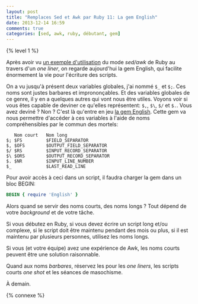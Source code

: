 ```yaml
---
layout: post
title: "Remplaces Sed et Awk par Ruby 11: La gem English"
date: 2013-12-14 16:59
comments: true
categories: [sed, awk, ruby, débutant, gem]
---
```


{% level 1 %}

Après avoir vu [un exemple d'utilisation](http://lkdjiin.github.io/blog/2013/12/12/remplacer-sed-et-awk-par-ruby-10-un-exemple-dutilisation/) du mode *sed/awk* de Ruby au travers
d'un *one liner*, on regarde aujourd'hui la gem English, qui facilite
énormement la
vie pour l'écriture des scripts.

<!-- more -->

On a vu jusqu'à présent deux variables globales, j'ai nommé `$_` et 
`$;`. Ces noms sont justes barbares et imprononçables. Et des variables
globales de ce genre, il y en a quelques autres qui vont nous être utiles.
Voyons voir si vous êtes capable de deviner ce qu'elles représentent:
`$,`, `$\`, `$/` et `$.`. Vous avez deviné ? Non ? C'est là qu'entre en
jeu [la gem English](http://ruby-doc.org/stdlib-2.0.0/libdoc/English/rdoc/English.html). Cette gem va nous permettre d'accéder à ces
variables à l'aide de noms compréhensibles par le commun des mortels:

       Nom court   Nom long
    $; $FS         $FIELD_SEPARATOR
    $, $OFS        $OUTPUT_FIELD_SEPARATOR 
    $/ $RS         $INPUT_RECORD_SEPARATOR
    $\ $ORS        $OUTPUT_RECORD_SEPARATOR
    $. $NR         $INPUT_LINE_NUMBER
    $_             $LAST_READ_LINE

Pour avoir accès à ceci dans un script, il faudra charger la gem dans
un bloc BEGIN:

``` ruby
BEGIN { require 'English' }
```

Alors quand se servir des noms courts, des noms longs ? Tout dépend de
votre *background* et de votre tâche.

Si vous débutez en Ruby, si vous devez écrire un script long et/ou complexe,
si le script doit être maintenu pendant des mois ou plus, si il est maintenu
par plusieurs personnes, utilisez les noms longs.

Si vous (et votre équipe) avez une expérience de Awk, les noms courts peuvent
être une solution raisonnable.

Quand aux noms *barbares*, réservez les pour les *one liners*, les scripts
courts *one shot* et les séances de masochisme.

À demain.

{% connexe %}

